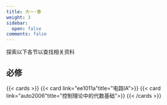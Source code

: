 ```yaml
---
title: 大一·春
weight: 3
sidebar:
  open: false
comments: false
---
```

探索以下各节以查找相关资料
## 必修
<!--more-->
{{< cards >}}
{{< card link="ee1011a"title="电路IA">}}
{{< card link="auto2006"title="控制理论中的代数基础">}}
{{< /cards >}}


